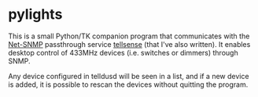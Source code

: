 # pylights

This is a small Python/TK companion program that communicates with the [Net-SNMP](http://www.net-snmp.org/) passthrough service 
[tellsense](https://github.com/sthomen/tellsense) (that I've also written). It enables desktop control of 433MHz devices
(i.e. switches or dimmers) through SNMP.

Any device configured in telldusd will be seen in a list, and if a new device is added, it is possible to rescan the devices without
quitting the program.
